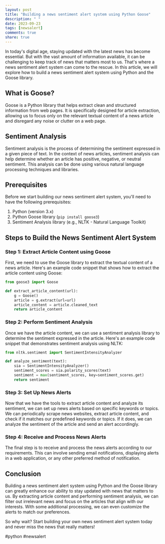 ```yaml
---
layout: post
title: "Building a news sentiment alert system using Python Goose"
description: " "
date: 2023-09-23
tags: [newsalert]
comments: true
share: true
---
```


In today's digital age, staying updated with the latest news has become essential. But with the vast amount of information available, it can be challenging to keep track of news that matters most to us. That's where a news sentiment alert system can come to the rescue. In this article, we will explore how to build a news sentiment alert system using Python and the Goose library.

## What is Goose?

Goose is a Python library that helps extract clean and structured information from web pages. It is specifically designed for article extraction, allowing us to focus only on the relevant textual content of a news article and disregard any noise or clutter on a web page.

## Sentiment Analysis

Sentiment analysis is the process of determining the sentiment expressed in a given piece of text. In the context of news articles, sentiment analysis can help determine whether an article has positive, negative, or neutral sentiment. This analysis can be done using various natural language processing techniques and libraries.

## Prerequisites

Before we start building our news sentiment alert system, you'll need to have the following prerequisites:

1. Python (version 3.x)
2. Python Goose library (`pip install goose3`)
3. Sentiment Analysis library (e.g., NLTK - Natural Language Toolkit)

## Steps to Build the News Sentiment Alert System

### Step 1: Extract Article Content using Goose

First, we need to use the Goose library to extract the textual content of a news article. Here's an example code snippet that shows how to extract the article content using Goose:

```python
from goose3 import Goose

def extract_article_content(url):
    g = Goose()
    article = g.extract(url=url)
    article_content = article.cleaned_text
    return article_content
```

### Step 2: Perform Sentiment Analysis

Once we have the article content, we can use a sentiment analysis library to determine the sentiment expressed in the article. Here's an example code snippet that demonstrates sentiment analysis using NLTK:

```python
from nltk.sentiment import SentimentIntensityAnalyzer

def analyze_sentiment(text):
    sia = SentimentIntensityAnalyzer()
    sentiment_scores = sia.polarity_scores(text)
    sentiment = max(sentiment_scores, key=sentiment_scores.get)
    return sentiment
```

### Step 3: Set Up News Alerts

Now that we have the tools to extract article content and analyze its sentiment, we can set up news alerts based on specific keywords or topics. We can periodically scrape news websites, extract article content, and check if it matches our predefined keywords or topics. If it does, we can analyze the sentiment of the article and send an alert accordingly.

### Step 4: Receive and Process News Alerts

The final step is to receive and process the news alerts according to our requirements. This can involve sending email notifications, displaying alerts in a web application, or any other preferred method of notification.

## Conclusion

Building a news sentiment alert system using Python and the Goose library can greatly enhance our ability to stay updated with news that matters to us. By extracting article content and performing sentiment analysis, we can filter out irrelevant news and focus on the articles that align with our interests. With some additional processing, we can even customize the alerts to match our preferences.

So why wait? Start building your own news sentiment alert system today and never miss the news that really matters!

#python #newsalert